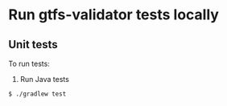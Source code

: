 # Run gtfs-validator tests locally
## Unit tests
To run tests: 
1. Run Java tests
```
$ ./gradlew test
```
